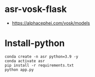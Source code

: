 # asr-vosk-flask
- https://alphacephei.com/vosk/models

# Install-python
```
conda create -n asr python=3.9 -y
conda activate asr
pip install -r requirements.txt
python app.py
```
